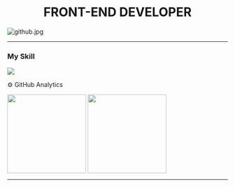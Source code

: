
<h1 align="center" >FRONT-END DEVELOPER</h1 >

![github.jpg](https://i.postimg.cc/P5PPLVFr/github.jpg)
<hr>


### My Skill
<img src="https://skillicons.dev/icons?i=js,html,css,ts,react,tailwind,astro,)](https://skillicons.dev">

⚙️ GitHub Analytics
<div >
  <img height="180em" align="center"  src="https://github-readme-stats.vercel.app/api?username=MarcosApodaca&theme=dark&show_icons=true&hide_border=true&count_private=true&"/>
  <img height="180em" align="center"  src="https://github-readme-stats.vercel.app/api/top-langs/?username=MarcosApodaca&theme=dark&show_icons=true&hide_border=true&layout=compact&bg_color=#26221f"/>
</div>
<hr>
